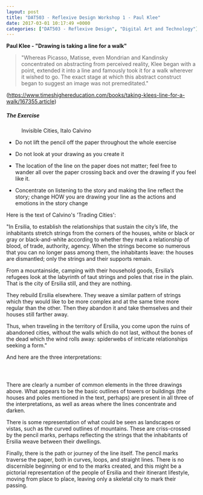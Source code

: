 ```yaml
---
layout: post
title: "DAT503 - Reflexive Design Workshop 1 - Paul Klee"
date: 2017-03-01 10:17:49 +0000
categories: ["DAT503 - Reflexive Design", "Digital Art and Technology"]
---
```


**Paul Klee - "Drawing is taking a line for a walk"**

<blockquote><p>"Whereas Picasso, Matisse, even Mondrian and Kandinsky concentrated on abstracting from perceived reality, Klee began with a point, extended it into a line and famously took it for a walk wherever it wished to go. The exact stage at which this abstract construct began to suggest an image was not premeditated."</p>
</blockquote>

<p>(<a href="https://www.timeshighereducation.com/books/taking-klees-line-for-a-walk/167355.article">https://www.timeshighereducation.com/books/taking-klees-line-for-a-walk/167355.article</a>)</p>

<h5>The Exercise</h5>

<figure><a href="{{ site.baseurl }}/wp-content/uploads/2023/05/IMG_1952-e1488307592696-225x300-1.jpg"><img src="https://www.circleseven.co.uk/wp-content/uploads/2023/05/IMG_1952-e1488307592696-225x300-1.jpg" alt="" class="wp-image-797"/ loading="lazy"></a><figcaption>Invisible Cities, Italo Calvino</figcaption></figure>

- Do not lift the pencil off the paper throughout the whole exercise

- Do not look at your drawing as you create it

- The location of the line on the paper does not matter; feel free to wander all over the paper crossing back and over the drawing if you feel like it.

- Concentrate on listening to the story and making the line reflect the story; change HOW you are drawing your line as the actions and emotions in the story change

Here is the text of Calvino's 'Trading Cities':

"In Ersilia, to establish the relationships that sustain the city’s life, the inhabitants stretch strings from the corners of the houses, white or black or gray or black-and-white according to whether they mark a relationship of blood, of trade, authority, agency. When the strings become so numerous that you can no longer pass among them, the inhabitants leave: the houses are dismantled; only the strings and their supports remain.

From a mountainside, camping with their household goods, Ersilia’s refugees look at the labyrinth of taut strings and poles that rise in the plain. That is the city of Ersilia still, and they are nothing.

They rebuild Ersilia elsewhere. They weave a similar pattern of strings which they would like to be more complex and at the same time more regular than the other. Then they abandon it and take themselves and their houses still farther away.

Thus, when traveling in the territory of Ersilia, you come upon the ruins of abandoned cities, without the walls which do not last, without the bones of the dead which the wind rolls away: spiderwebs of intricate relationships seeking a form."

And here are the three interpretations:

<figure><figure><img src="https://www.circleseven.co.uk/wp-content/uploads/2023/05/img_1949_33170301305_o-768x1024.jpg" alt="" class="wp-image-798"/ loading="lazy"></figure>

<figure><img src="https://www.circleseven.co.uk/wp-content/uploads/2023/05/img_1950_32787849760_o-1024x768.jpg" alt="" class="wp-image-799"/ loading="lazy"></figure>

<figure><img src="https://www.circleseven.co.uk/wp-content/uploads/2023/05/img_1951_33170300335_o-1024x768.jpg" alt="" class="wp-image-800"/ loading="lazy"></figure>
</figure>

There are clearly a number of common elements in the three drawings above. What appears to be the basic outlines of towers or buildings (the houses and poles mentioned in the text, perhaps) are present in all three of the interpretations, as well as areas where the lines concentrate and darken.

There is some representation of what could be seen as landscapes or vistas, such as the curved outlines of mountains. These are criss-crossed by the pencil marks, perhaps reflecting the strings that the inhabitants of Ersilia weave between their dwellings.

Finally, there is the path or journey of the line itself. The pencil marks traverse the paper, both in curves, loops, and straight lines. There is no discernible beginning or end to the marks created, and this might be a pictorial representation of the people of Ersilia and their&nbsp;itinerant lifestyle, moving from place to place, leaving only a skeletal city to mark their passing.
